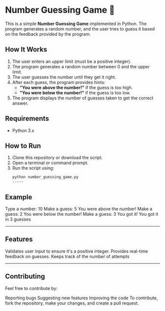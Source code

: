 # Number Guessing Game 🎲

This is a simple **Number Guessing Game** implemented in Python. The program generates a random number, and the user tries to guess it based on the feedback provided by the program.

## How It Works
1. The user enters an upper limit (must be a positive integer).
2. The program generates a random number between 0 and the upper limit.
3. The user guesses the number until they get it right.
4. After each guess, the program provides hints:
   - **"You were above the number!"** if the guess is too high.
   - **"You were below the number!"** if the guess is too low.
5. The program displays the number of guesses taken to get the correct answer.

## Requirements
- Python 3.x

## How to Run
1. Clone this repository or download the script.
2. Open a terminal or command prompt.
3. Run the script using:
   ```bash
   python number_guessing_game.py
   -----
## Example
Type a number: 10
Make a guess: 5
You were above the number!
Make a guess: 2
You were below the number!
Make a guess: 3
You got it!
You got it in 3 guesses

-----
## Features
Validates user input to ensure it's a positive integer.
Provides real-time feedback on guesses.
Keeps track of the number of attempts

-----
## Contributing
Feel free to contribute by:

Reporting bugs
Suggesting new features
Improving the code
To contribute, fork the repository, make your changes, and create a pull request.
